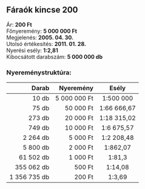 ## Fáraók kincse 200

Ár: **200 Ft**<br/>
Főnyeremény: **5 000 000 Ft**<br/>
Megjelenés: **2005. 04. 30.**<br/>
Utolsó értékesítés: **2011. 01. 28.**<br/>
Nyerési esély: **1:2,81**<br/>
Kibocsátott darabszám: **5 000 000 db**<br/>

### Nyereménystruktúra:
Darab|Nyeremény|Esély
---:|---:|:---:
10 db|5 000 000 Ft|1:500 000
75 db|50 000 Ft|1:66 666,67
273 db|20 000 Ft|1:18 315,02
749 db|10 000 Ft|1:6 675,57
2 264 db|5 000 Ft|1:2 208,48
5 800 db|2 000 Ft|1:862,07
61 502 db|1 000 Ft|1:81,3
355 062 db|500 Ft|1:14,08
1 356 735 db|200 Ft|1:3,69
